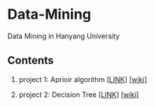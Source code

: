 # Data-Mining

Data Mining in Hanyang University

## Contents

1. project 1:  Aprioir algorithm [[LINK]](./project1)
                                 [[wiki]](https://github.com/Lkangmin/Data-Mining/blob/master/project1/Apriori%20Algorithm.pdf)


2. project 2:  Decision Tree [[LINK]](./project2)
                             [[wiki]](https://github.com/Lkangmin/Data-Mining/blob/master/project2/Decision%20Tree.pdf)
